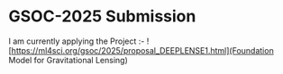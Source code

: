 # GSOC-2025 Submission

I am currently applying the Project :- ![https://ml4sci.org/gsoc/2025/proposal_DEEPLENSE1.html](Foundation Model for Gravitational Lensing)